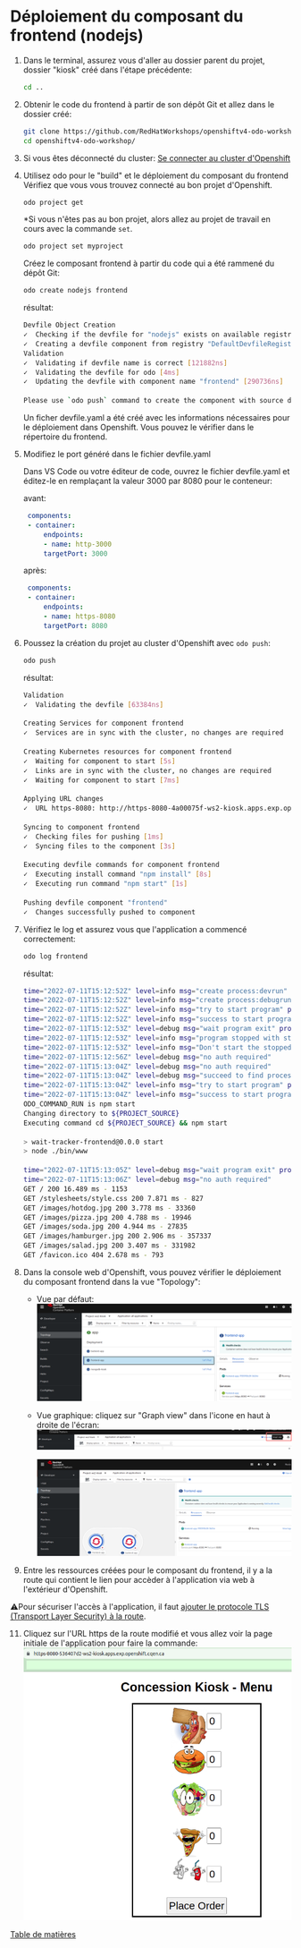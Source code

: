 # Déploiement du composant du frontend (nodejs)

1. Dans le terminal, assurez vous d'aller au dossier parent du projet, dossier "kiosk" créé dans l'étape précédente:
    ```bash
    cd ..
    ```
2. Obtenir le code du frontend à partir de son dépôt Git et allez dans le dossier créé:
    ```bash
    git clone https://github.com/RedHatWorkshops/openshiftv4-odo-workshop.git
    cd openshiftv4-odo-workshop/
    ```
3. Si vous êtes déconnecté du cluster: [Se connecter au cluster d'Openshift](../../Outils/ODO/README.md#se-connecter-au-cluster-dopenshift)
   

4. Utilisez odo pour le "build" et le déploiement du composant du frontend
    Vérifiez que vous vous trouvez connecté au bon projet d'Openshift.
    ```bash
    odo project get
    ```
    *Si vous n'êtes pas au bon projet, alors allez au projet de travail en cours avec la commande `set`.
    ```bash
    odo project set myproject
    ```
    Créez le composant frontend à partir du code qui a été rammené du dépôt Git:
    ```bash
    odo create nodejs frontend
    ```
    résultat:
    ```bash
    Devfile Object Creation
    ✓  Checking if the devfile for "nodejs" exists on available registries [89367ns]
    ✓  Creating a devfile component from registry "DefaultDevfileRegistry" [1s]
    Validation
    ✓  Validating if devfile name is correct [121882ns]
    ✓  Validating the devfile for odo [4ms]
    ✓  Updating the devfile with component name "frontend" [290736ns]

    Please use `odo push` command to create the component with source deployed
    ```
    Un ficher devfile.yaml a été créé avec les informations nécessaires pour le déploiement dans Openshift. Vous pouvez le vérifier dans le répertoire du frontend.
   
5. Modifiez le port généré dans le fichier devfile.yaml

   Dans VS Code ou votre éditeur de code, ouvrez le fichier devfile.yaml et éditez-le en remplaçant la valeur 3000 par 8080 pour le conteneur:

   avant:
   ```yaml
    components:
    - container:
        endpoints:
        - name: http-3000
        targetPort: 3000    
   ```
   après:
   ```yaml
    components:
    - container:
        endpoints:
        - name: https-8080
        targetPort: 8080     
   ```

6. Poussez la création du projet au cluster d'Openshift avec `odo push`:
    ```bash
    odo push
    ```
    résultat:
    ```bash
    Validation
    ✓  Validating the devfile [63384ns]

    Creating Services for component frontend
    ✓  Services are in sync with the cluster, no changes are required

    Creating Kubernetes resources for component frontend
    ✓  Waiting for component to start [5s]
    ✓  Links are in sync with the cluster, no changes are required
    ✓  Waiting for component to start [7ms]

    Applying URL changes
    ✓  URL https-8080: http://https-8080-4a00075f-ws2-kiosk.apps.exp.openshift.cqen.ca/ created

    Syncing to component frontend
    ✓  Checking files for pushing [1ms]
    ✓  Syncing files to the component [3s]

    Executing devfile commands for component frontend
    ✓  Executing install command "npm install" [8s]
    ✓  Executing run command "npm start" [1s]

    Pushing devfile component "frontend"
    ✓  Changes successfully pushed to component
    ```
7. Vérifiez le log et assurez vous que l'application a commencé correctement:
    ```bash
    odo log frontend
    ```
    résultat:
    ```bash
    time="2022-07-11T15:12:52Z" level=info msg="create process:devrun" 
    time="2022-07-11T15:12:52Z" level=info msg="create process:debugrun" 
    time="2022-07-11T15:12:52Z" level=info msg="try to start program" program=devrun 
    time="2022-07-11T15:12:52Z" level=info msg="success to start program" program=devrun 
    time="2022-07-11T15:12:53Z" level=debug msg="wait program exit" program=devrun 
    time="2022-07-11T15:12:53Z" level=info msg="program stopped with status:exit status 0" program=devrun 
    time="2022-07-11T15:12:53Z" level=info msg="Don't start the stopped program because its autorestart flag is false" program=devrun 
    time="2022-07-11T15:12:56Z" level=debug msg="no auth required" 
    time="2022-07-11T15:13:04Z" level=debug msg="no auth required" 
    time="2022-07-11T15:13:04Z" level=debug msg="succeed to find process:devrun" 
    time="2022-07-11T15:13:04Z" level=info msg="try to start program" program=devrun 
    time="2022-07-11T15:13:04Z" level=info msg="success to start program" program=devrun 
    ODO_COMMAND_RUN is npm start
    Changing directory to ${PROJECT_SOURCE}
    Executing command cd ${PROJECT_SOURCE} && npm start

    > wait-tracker-frontend@0.0.0 start
    > node ./bin/www

    time="2022-07-11T15:13:05Z" level=debug msg="wait program exit" program=devrun 
    time="2022-07-11T15:13:06Z" level=debug msg="no auth required" 
    GET / 200 16.489 ms - 1153
    GET /stylesheets/style.css 200 7.871 ms - 827
    GET /images/hotdog.jpg 200 3.778 ms - 33360
    GET /images/pizza.jpg 200 4.788 ms - 19946
    GET /images/soda.jpg 200 4.944 ms - 27835
    GET /images/hamburger.jpg 200 2.906 ms - 357337
    GET /images/salad.jpg 200 3.407 ms - 331982
    GET /favicon.ico 404 2.678 ms - 793
    ```

8. Dans la console web d'Openshift, vous pouvez vérifier le déploiement du composant frontend dans la vue "Topology":

   - Vue par défaut:
        ![ocp-console-web-frontend-kiosk-deploye-vue-defaut](images/oc-web-console-kiosk-frontend-backend-default-view.png)
   - Vue graphique: cliquez sur "Graph view" dans l'icone en haut à droite de l'écran:
        ![ocp-console-web-options-vue-topology](../Commun/images/ocp-web-console-topology-views.png)

        ![ocp-console-web-frontend-kiosk-deploye](images/oc-web-console-kiosk-backend-frontend-deployed.png)

9.  Entre les ressources créées pour le composant du frontend, il y a la route qui contient le lien pour accèder à l'application via web à l'extérieur d'Openshift.
   
   :warning:Pour sécuriser l'accès à l'application, il faut [ajouter le protocole TLS (Transport Layer Security) à la route](../Commun/Ajout-Securite-SSL-a-LApplication.md).

11. Cliquez sur l'URL https de la route modifié et vous allez voir la page initiale de l'application pour faire la commande:
   ![kiosk-ui-faire-commande](images/kiosk-ui-home.png)


[Table de matières](README.md)